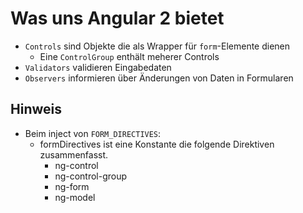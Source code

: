 # Was uns Angular 2 bietet

- `Controls` sind Objekte die als Wrapper für `form`-Elemente dienen
  - Eine `ControlGroup` enthält meherer Controls
- `Validators` validieren Eingabedaten
- `Observers` informieren über Änderungen von Daten in Formularen

## Hinweis

- Beim inject von `FORM_DIRECTIVES`:
  - formDirectives ist eine Konstante die folgende Direktiven zusammenfasst.
    - ng-control
    - ng-control-group
    - ng-form
    - ng-model
